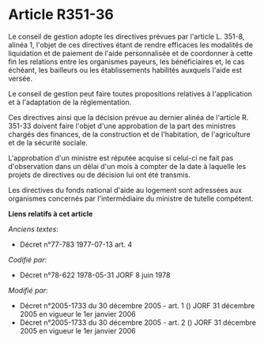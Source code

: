 # Article R351-36

Le conseil de gestion adopte les directives prévues par l'article L. 351-8, alinéa 1, l'objet de ces directives étant de
rendre efficaces les modalités de liquidation et de paiement de l'aide personnalisée et de coordonner à cette fin les
relations entre les organismes payeurs, les bénéficiaires et, le cas échéant, les bailleurs ou les établissements habilités
auxquels l'aide est versée.

Le conseil de gestion peut faire toutes propositions relatives à l'application et à l'adaptation de la réglementation.

Ces directives ainsi que la décision prévue au dernier alinéa de l'article R. 351-33 doivent faire l'objet d'une approbation
de la part des ministres chargés des finances, de la construction et de l'habitation, de l'agriculture et de la sécurité
sociale.

L'approbation d'un ministre est réputée acquise si celui-ci ne fait pas d'observation dans un délai d'un mois à compter de la
date à laquelle les projets de directives ou de décision lui ont été transmis.

Les directives du fonds national d'aide au logement sont adressées aux organismes concernés par l'intermédiaire du ministre
de tutelle compétent.

**Liens relatifs à cet article**

_Anciens textes_:

  - Décret n°77-783 1977-07-13 art. 4

_Codifié par_:

  - Décret n°78-622 1978-05-31 JORF 8 juin 1978

_Modifié par_:

  - Décret n°2005-1733 du 30 décembre 2005 - art. 1 () JORF 31 décembre 2005 en vigueur le 1er janvier 2006
  - Décret n°2005-1733 du 30 décembre 2005 - art. 2 () JORF 31 décembre 2005 en vigueur le 1er janvier 2006
